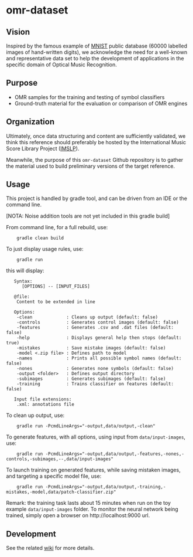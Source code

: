 # omr-dataset

## Vision

Inspired by the famous example of [MNIST][1] public database (60000 labelled images of hand-written digits), we acknowledge the need for a well-known and representative data set to help the development of applications in the specific domain of Optical Music Recognition.

## Purpose

+ OMR samples for the training and testing of symbol classifiers
+ Ground-truth material for the evaluation or comparison of OMR engines

## Organization

Ultimately, once data structuring and content are sufficiently validated, we think this reference should preferably be hosted by the International Music Score Library Project ([IMSLP][2]). 

Meanwhile, the purpose of this `omr-dataset` Github repository is to gather the material used to build preliminary versions of the target reference.

## Usage

This project is handled by gradle tool, and can be driven from an IDE or the command line.

\[NOTA: Noise addition tools are not yet included in this gradle build\]

From command line, for a full rebuild, use:

```
    gradle clean build
```

To just display usage rules, use:

```
    gradle run
```   

this will display:  

```
   Syntax:
      [OPTIONS] -- [INPUT_FILES]
   
   @file:
    Content to be extended in line
   
   Options:
    -clean             : Cleans up output (default: false)
    -controls          : Generates control images (default: false)
    -features          : Generates .csv and .dat files (default: false)
    -help              : Displays general help then stops (default: true)
    -mistakes          : Save mistake images (default: false)
    -model <.zip file> : Defines path to model
    -names             : Prints all possible symbol names (default: false)
    -nones             : Generates none symbols (default: false)
    -output <folder>   : Defines output directory
    -subimages         : Generates subimages (default: false)
    -training          : Trains classifier on features (default: false)
   
   Input file extensions:
    .xml: annotations file
```

To clean up output, use:
```
    gradle run -PcmdLineArgs="-output,data/output,-clean"
```

To generate features, with all options, using input from `data/input-images`, use:
```
    gradle run -PcmdLineArgs="-output,data/output,-features,-nones,-controls,-subimages,--,data/input-images"
```

To launch training on generated features, while saving mistaken images, and targeting a specific model file, use:
```
    gradle run -PcmdLineArgs="-output,data/output,-training,-mistakes,-model,data/patch-classifier.zip"
```

Remark: the training task lasts about 15 minutes when run on the toy example `data/input-images` folder.
To monitor the neural network being trained, simply open a browser on http://localhost:9000 url.

## Development

See the related [wiki][3] for more details.

[1]: http://yann.lecun.com/exdb/mnist/
[2]: http://imslp.org/
[3]: https://github.com/Audiveris/omr-dataset/wiki
